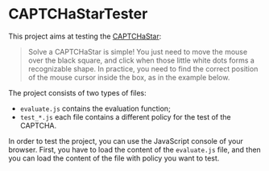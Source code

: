 # CAPTCHaStarTester

This project aims at testing the [CAPTCHaStar](http://starcaptcha.math.unipd.it/):

> Solve a CAPTCHaStar is simple!
> You just need to move the mouse over the black square, and click when those little white dots forms a recognizable shape.
> In practice, you need to find the correct position of the mouse cursor inside the box, as in the example below.

The project consists of two types of files:
* `evaluate.js` contains the evaluation function;
* `test_*.js` each file contains a different policy for the test of the CAPTCHA.

In order to test the project, you can use the JavaScript console of your browser. First, you have to load the content of the `evaluate.js` file, and then you can load the content of the file with policy you want to test.
